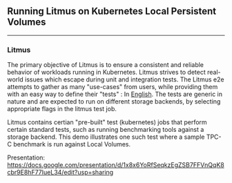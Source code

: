 ## Running Litmus on Kubernetes Local Persistent Volumes
--------------------------------------------------------

### Litmus  

The primary objective of Litmus is to ensure a consistent and reliable behavior of workloads running in Kubernetes. Litmus strives 
to detect real-world issues which escape during unit and integration tests. The Litmus e2e attempts to gather as many "use-cases" 
from users, while providing them with an easy way to define their "tests" : In [English](Refer:). The tests are generic in nature and are expected to run on different storage backends, by selecting appropriate
flags in the litmus test job.

Litmus contains certian "pre-built" test (kubernetes) jobs that perform certain standard tests, such as running benchmarking tools 
against a storage backend. This demo illustrates one such test where a sample TPC-C benchmark is run against Local Volumes.


Presentation: https://docs.google.com/presentation/d/1x8x6YoRfSeqkzEgZSB7FFVnQqK8cbr9E8hF77IueL34/edit?usp=sharing

